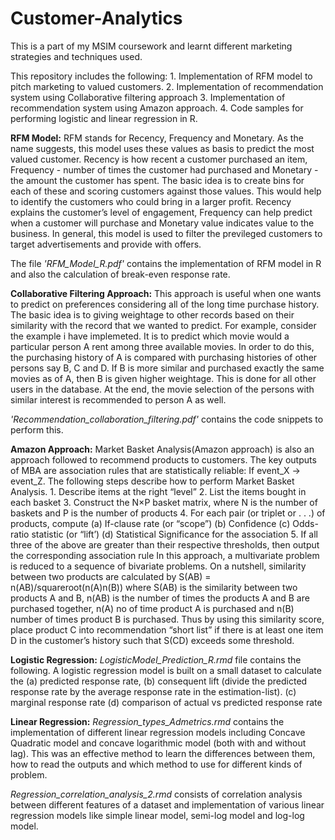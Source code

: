 # Customer-Analytics
This is a part of my MSIM coursework and learnt different marketing strategies and techniques used.

This repository includes the following:
    1. Implementation of RFM model to pitch marketing to valued customers. 
    2. Implementation of recommendation system using Collaborative filtering approach 
    3. Implementation of recommendation system using Amazon approach. 
    4. Code samples for performing logistic and linear regression in R.
    
    
**RFM Model:** 
RFM stands for Recency, Frequency and Monetary. As the name suggests, this model uses these values as basis to predict the most valued customer. Recency is how recent a customer purchased an item, Frequency - number of times the customer had purchased and Monetary - the amount the customer has spent. The basic idea is to create bins for each of these and scoring customers against those values. This would help to identify the customers who could bring in a larger profit. Recency explains the customer’s level of engagement,
Frequency can help predict when a customer will purchase and Monetary value indicates value to the business. In general, this model is used to filter the previleged customers to target advertisements and provide with offers. 

The file _'RFM_Model_R.pdf'_ contains the implementation of RFM model in R and also the calculation of break-even response rate.

**Collaborative Filtering Approach:**
This approach is useful when one wants to predict on preferences considering all of the long time purchase history. The basic idea is to giving weightage to other records based on their similarity with the record that we wanted to predict. For example, consider the example i have implemeted. It is to predict which movie would a particular person A rent among three available movies. In order to do this, the purchasing history of A is compared with purchasing histories of other persons say B, C and D. If B is more similar and purchased exactly the same movies as of A, then B is given higher weightage. This is done for all other users in the database. At the end, the movie selection of the persons with similar interest is recommended to person A as well.

_'Recommendation_collaboration_filtering.pdf'_ contains the code snippets to perform this.


**Amazon Approach:**
Market Basket Analysis(Amazon approach) is also an approach followed to recommend products to customers. The key outputs of MBA are association rules that are statistically reliable: If event_X → event_Z. The following steps describe how to perform Market Basket Analysis.
        1. Describe items at the right “level”
        2. List the items bought in each basket
        3. Construct the N×P basket matrix, where N is the number of baskets and P is the number of products
        4. For each pair (or triplet or . . .) of products, compute
              (a) If-clause rate (or “scope”)
              (b) Confidence
              (c) Odds-ratio statistic (or “lift’)
              (d) Statistical Significance for the association
        5. If all three of the above are greater than their respective thresholds, then output the corresponding association rule
In this approach, a multivariate problem is reduced to a sequence of bivariate problems. On a nutshell, similarity between two products are calculated by S(AB) = n(AB)/squareroot(n(A)n(B)) where S(AB) is the similarity between two products A and B, n(AB) is the number of times the products A and B are purchased together, n(A) no of time product A is purchased and n(B) number of times product B is purchased. Thus by using this similarity score, place product C into recommendation “short list” if there is at least one item D in the customer’s history such that S(CD) exceeds some threshold. 

**Logistic Regression:**
_LogisticModel_Prediction_R.rmd_ file contains the following.
A logistic regression model is built on a small dataset to calculate the 
        (a) predicted response rate, 
        (b) consequent lift (divide the predicted response rate by the average response rate in the estimation-list). 
        (c) marginal response rate 
        (d) comparison of actual vs predicted response rate


**Linear Regression:**
_Regression_types_Admetrics.rmd_ contains the implementation of different linear regression models including Concave Quadratic model and concave logarithmic model (both with and without lag). This was an effective method to learn the differences between them, how to read the outputs and which method to use for different kinds of problem.

_Regression_correlation_analysis_2.rmd_ consists of correlation analysis between different features of a dataset and implementation of various linear regression models like simple linear model, semi-log model and log-log model.



        
        




